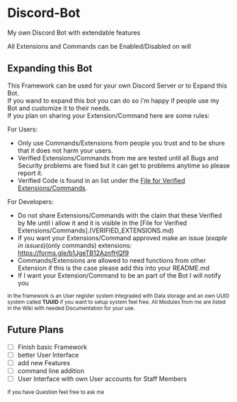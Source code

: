 # Discord-Bot
My own Discord Bot with extendable features

All Extensions and Commands can be Enabled/Disabled on will

## Expanding this Bot

This Framework can be used for your own Discord Server or to Expand this Bot.  
If you wand to expand this bot you can do so i'm happy if people use my Bot and
customize it to their needs.  
If you plan on sharing your Extension/Command here are some rules:  

For Users:
 - Only use Commands/Extensions from people you trust and to be shure that it does not harm your users.
 - Verified Extensions/Commands from me are tested until all Bugs and Security problems are fixed but it can get to problems anytime so please report it.
 - Verified Code is found in an list under the [File for Verified Extensions/Commands](VERIFIED_EXTENSIONS.md).

For Developers:
 - Do not share Extensions/Commands with the claim that these Verified by Me until i allow it and it is visible in the [File for Verified Extensions/Commands].(VERIFIED_EXTENSIONS.md)
 - If you want your Extensions/Command approved make an issue (*exaple in issues*)(only commands) extensions: https://forms.gle/b1JgeTB12AznfHQf9
 - Commands/Extensions are allowed to need functions from other Extension if this is the case please add this into your README.md
 - If I want your Extension/Command to be an part of the Bot I will notify you  

<sub> In the framework is an User register system integraded with Data storage and an own UUID system called **TUUID** if you want to setup system feel free.  All Modules from me are listed in the Wiki with needed Documentation for your use.</sub>

## Future Plans

- [ ] Finish basic Framework
- [ ] better User Interface
- [ ] add new Features
- [ ] command line addition
- [ ] User Interface with own User accounts for Staff Members

<sub> If you have Question feel free to ask me </sub>

